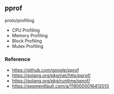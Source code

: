 ## pprof

proto/profiling

- CPU Profiling
- Memory Profiling
- Block Profiling
- Mutex Profiling

### Reference

- https://github.com/google/pprof
- https://golang.org/pkg/net/http/pprof/
- https://golang.org/pkg/runtime/pprof/
- https://segmentfault.com/a/1190000016412013
